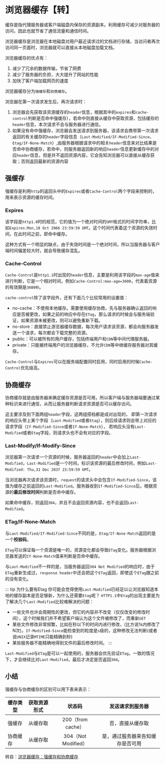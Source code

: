# 浏览器缓存【转】

缓存是指代理服务器或客户端磁盘内保存的资源副本。利用缓存可减少对服务器的访问，因此也就节省了通信流量和通信时间。

浏览器缓存是浏览器在本地磁盘对用户最近请求过的文档进行存储，当访问者再次访问同一页面时，浏览器就可以直接从本地磁盘加载文档。

浏览器缓存的优点有：

1. 减少了冗余的数据传输，节省了网费
2. 减少了服务器的负担，大大提升了网站的性能
3. 加快了客户端加载网页的速度

浏览器缓存分为`强缓存`和`协商缓存`。

浏览器在第一次请求发生后，再次请求时：
1. 浏览器会先获取该资源缓存的`header`信息，根据其中的`expires`和`cache-control`判断是否命中强缓存），若命中则直接从缓存中获取资源，包括缓存的`header`信息，本次请求不会与服务器进行通信。
2. 如果没有命中强缓存，浏览器会发送请求到服务器，该请求会携带第一次请求返回的有关缓存的`header`字段信息（`Last-Modified/IF-Modified-Since`、`Etag/IF-None-Match`）,由服务器根据请求中的相关`header`信息来对比结果是否命中协商缓存，若命中，则服务器返回新的响应`header`信息更新缓存中的对应`header`信息，但是并不返回资源内容，它会告知浏览器可以直接从缓存获取；否则返回最新的资源内容

## 强缓存
强缓存是利用`http`的返回头中的`Expires`或者`Cache-Control`两个字段来控制的，用来表示资源的缓存时间。

### Expires
该字段是`http1.0`时的规范，它的值为一个绝对时间的`GMT`格式的时间字符串，比如`Expires:Mon,18 Oct 2066 23:59:59 GMT`。这个时间代表着这个资源的失效时间，在此时间之前，即命中缓存。

这种方式有一个明显的缺点，由于失效时间是一个绝对时间，所以当服务器与客户端时间偏差较大时，就会导致缓存混乱。

### Cache-Control
`Cache-Control`是`http1.1`时出现的`header`信息，主要是利用该字段的`max-age`值来进行判断，它是一个相对时间，例如`Cache-Control:max-age=3600`，代表着资源的有效期是`3600秒`。

`cache-control`除了该字段外，还有下面几个比较常用的设置值：

- no-cache：不使用本地缓存。需要使用缓存协商，先与服务器确认返回的响应是否被更改，如果之前的响应中存在`ETag`，那么请求的时候会与服务端验证，如果资源未被更改，则可以避免重新下载。
- no-store：直接禁止游览器缓存数据，每次用户请求该资源，都会向服务器发送一个请求，每次都会下载完整的资源。
- public：可以被所有的用户缓存，包括终端用户和`CDN`等中间代理服务器。
- private：只能被终端用户的浏览器缓存，不允许`CDN`等中继缓存服务器对其缓存。

`Cache-Control`与`Expires`可以在服务端配置同时启用，同时启用的时候`Cache-Control`优先级高。

## 协商缓存
协商缓存就是由服务器来确定缓存资源是否可用，所以客户端与服务器端要通过某种标识来进行通信，从而让服务器判断请求资源是否可以缓存访问。

这主要涉及到下面两组`header`字段，这两组搭档都是成对出现的，
即第一次请求的响应头带上某个字段（`Last-Modified`或者`Etag`），则后续请求则会带上对应的请求字段（`If-Modified-Since`或者`If-None-Match`），
若响应头没有`Last-Modified`或者`Etag`字段，则请求头也不会有对应的字段。

### Last-Modify/If-Modify-Since

浏览器第一次请求一个资源的时候，服务器返回的`header`中会加上`Last-Modified`，`Last-Modified`是一个时间，标识该资源的最后修改时间，例如`Last-Modified: Thu,31 Dec 2037 23:59:59 GMT`。

当浏览器再次请求该资源时，`request`的请求头中会包含`If-Modified-Since`，该值为缓存之前返回的`Last-Modified`。服务器收到`If-Modified-Since`后，根据资源的**最后修改时间**判断是否命中缓存。

如果命中缓存，则返回`304`，并且不会返回资源内容，也不会返回`Last-Modified`。

### ETag/If-None-Match

与`Last-Modified/If-Modified-Since`不同的是，`Etag/If-None-Match`返回的是一个**校验码**。

`ETag`可以保证每一个资源是唯一的，资源变化都会导致`ETag`变化。服务器根据浏览器发送的`If-None-Match`值来判断是否命中缓存。

与`Last-Modified`不一样的是，当服务器返回`304 Not Modified`的响应时，由于`ETag`重新生成过，`response header`中还会把这个`ETag`返回，即使这个`ETag`跟之前的没有变化。

::: tip 为什么要有Etag
你可能会觉得使用`Last-Modified`已经足以让浏览器知道本地的缓存副本是否足够新，为什么还需要`Etag`呢？
`HTTP1.1`中`Etag`的出现主要是为了解决几个`Last-Modified`比较难解决的问题：

- 一些文件也许会周期性的更改，但它的内容并不改变（仅仅改变的修改时间），这个时候我们并不希望客户端认为这个文件被修改了，而重新`GET`
- 某些文件修改非常频繁，比如在秒以下的时间内进行修改，(比方说1s内修改了N次)，`If-Modified-Since`能检查到的粒度是`s`级的，这种修改无法判断(或者说`UNIX`记录`MTIME`只能精确到秒)
- 某些服务器不能精确地得到文件的最后修改时间。
:::

`Last-Modified`与`ETag`是可以一起使用的，服务器会优先验证`ETag`，一致的情况下，才会继续比对`Last-Modified`，最后才决定是否返回`304`。

## 小结

强缓存与协商缓存的区别可以用下表来表示：

| 缓存类型        | 获取资源形式           |状态码 |  发送请求到服务器
| ------------- |:-------------:|:-------------:|:-------------:|
|强缓存	| 从缓存取	| 200（from cache）	|否，直接从缓存取
| 协商缓存	| 从缓存取	| 304（Not Modified）	|是，通过服务器来告知缓存是否可用

转自：[浏览器缓存：强缓存和协商缓存](https://www.cnblogs.com/iceflorence/p/8905825.html)
